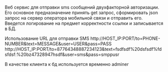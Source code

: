 Веб сервис для отправки sms сообщений двухфакторной авторизации.
Его основное предназначение принять get запрос, сформировать json запрос на сервер оператора мобильной связи и отправить его.
Введется логирование на предмет корректности ссылки и записывается в БД.

Использование
URL для отправки SMS http://HOST_IP:PORT/to=PHONE-NUMBER&text=MESSAGE&user=USER&pass=PASS
http://HOST_IP:PORT/to=87764348887234123&text=fsdfsdf%20dsfsdf%fdsfdsf:%20bz47328947hsdf&user=sms&pass=smppusr

В качестве клиента к бд используется временно adminer
